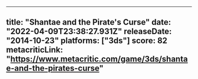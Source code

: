 
---
title: "Shantae and the Pirate's Curse"
date: "2022-04-09T23:38:27.931Z"
releaseDate: "2014-10-23"
platforms: ["3ds"]
score: 82
metacriticLink: "https://www.metacritic.com/game/3ds/shantae-and-the-pirates-curse"
---
